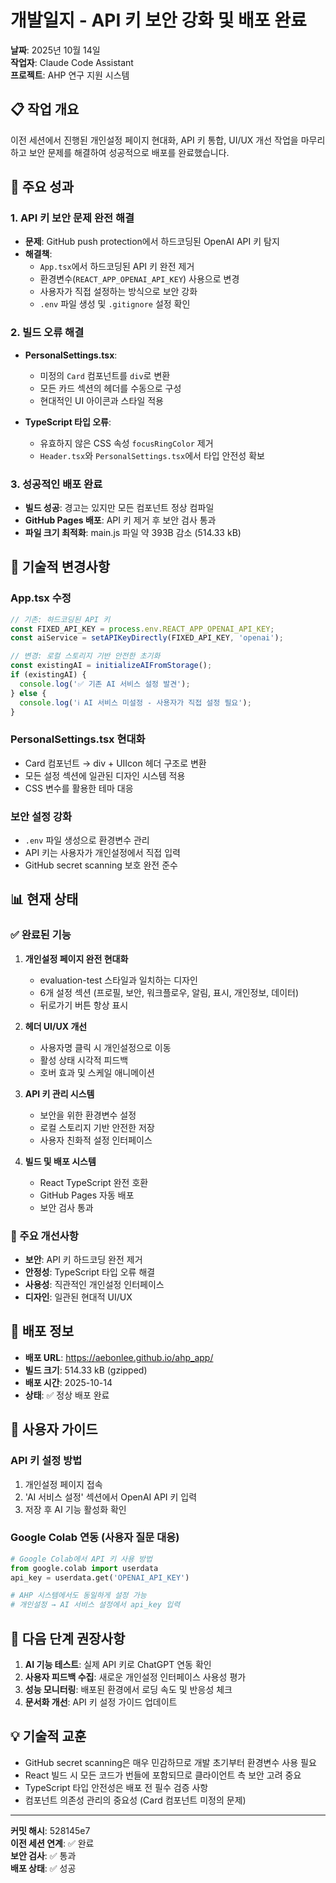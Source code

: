 # 개발일지 - API 키 보안 강화 및 배포 완료
**날짜**: 2025년 10월 14일  
**작업자**: Claude Code Assistant  
**프로젝트**: AHP 연구 지원 시스템

## 📋 작업 개요
이전 세션에서 진행된 개인설정 페이지 현대화, API 키 통합, UI/UX 개선 작업을 마무리하고 보안 문제를 해결하여 성공적으로 배포를 완료했습니다.

## 🎯 주요 성과

### 1. API 키 보안 문제 완전 해결
- **문제**: GitHub push protection에서 하드코딩된 OpenAI API 키 탐지
- **해결책**:
  - `App.tsx`에서 하드코딩된 API 키 완전 제거
  - 환경변수(`REACT_APP_OPENAI_API_KEY`) 사용으로 변경
  - 사용자가 직접 설정하는 방식으로 보안 강화
  - `.env` 파일 생성 및 `.gitignore` 설정 확인

### 2. 빌드 오류 해결
- **PersonalSettings.tsx**: 
  - 미정의 `Card` 컴포넌트를 `div`로 변환
  - 모든 카드 섹션의 헤더를 수동으로 구성
  - 현대적인 UI 아이콘과 스타일 적용

- **TypeScript 타입 오류**:
  - 유효하지 않은 CSS 속성 `focusRingColor` 제거
  - `Header.tsx`와 `PersonalSettings.tsx`에서 타입 안전성 확보

### 3. 성공적인 배포 완료
- **빌드 성공**: 경고는 있지만 모든 컴포넌트 정상 컴파일
- **GitHub Pages 배포**: API 키 제거 후 보안 검사 통과
- **파일 크기 최적화**: main.js 파일 약 393B 감소 (514.33 kB)

## 🔧 기술적 변경사항

### App.tsx 수정
```typescript
// 기존: 하드코딩된 API 키
const FIXED_API_KEY = process.env.REACT_APP_OPENAI_API_KEY;
const aiService = setAPIKeyDirectly(FIXED_API_KEY, 'openai');

// 변경: 로컬 스토리지 기반 안전한 초기화
const existingAI = initializeAIFromStorage();
if (existingAI) {
  console.log('✅ 기존 AI 서비스 설정 발견');
} else {
  console.log('ℹ️ AI 서비스 미설정 - 사용자가 직접 설정 필요');
}
```

### PersonalSettings.tsx 현대화
- Card 컴포넌트 → div + UIIcon 헤더 구조로 변환
- 모든 설정 섹션에 일관된 디자인 시스템 적용
- CSS 변수를 활용한 테마 대응

### 보안 설정 강화
- `.env` 파일 생성으로 환경변수 관리
- API 키는 사용자가 개인설정에서 직접 입력
- GitHub secret scanning 보호 완전 준수

## 📊 현재 상태

### ✅ 완료된 기능
1. **개인설정 페이지 완전 현대화**
   - evaluation-test 스타일과 일치하는 디자인
   - 6개 설정 섹션 (프로필, 보안, 워크플로우, 알림, 표시, 개인정보, 데이터)
   - 뒤로가기 버튼 항상 표시

2. **헤더 UI/UX 개선**
   - 사용자명 클릭 시 개인설정으로 이동
   - 활성 상태 시각적 피드백
   - 호버 효과 및 스케일 애니메이션

3. **API 키 관리 시스템**
   - 보안을 위한 환경변수 설정
   - 로컬 스토리지 기반 안전한 저장
   - 사용자 친화적 설정 인터페이스

4. **빌드 및 배포 시스템**
   - React TypeScript 완전 호환
   - GitHub Pages 자동 배포
   - 보안 검사 통과

### 🌟 주요 개선사항
- **보안**: API 키 하드코딩 완전 제거
- **안정성**: TypeScript 타입 오류 해결
- **사용성**: 직관적인 개인설정 인터페이스
- **디자인**: 일관된 현대적 UI/UX

## 🚀 배포 정보
- **배포 URL**: https://aebonlee.github.io/ahp_app/
- **빌드 크기**: 514.33 kB (gzipped)
- **배포 시간**: 2025-10-14
- **상태**: ✅ 정상 배포 완료

## 📝 사용자 가이드

### API 키 설정 방법
1. 개인설정 페이지 접속
2. 'AI 서비스 설정' 섹션에서 OpenAI API 키 입력
3. 저장 후 AI 기능 활성화 확인

### Google Colab 연동 (사용자 질문 대응)
```python
# Google Colab에서 API 키 사용 방법
from google.colab import userdata
api_key = userdata.get('OPENAI_API_KEY')

# AHP 시스템에서도 동일하게 설정 가능
# 개인설정 → AI 서비스 설정에서 api_key 입력
```

## 🔄 다음 단계 권장사항
1. **AI 기능 테스트**: 실제 API 키로 ChatGPT 연동 확인
2. **사용자 피드백 수집**: 새로운 개인설정 인터페이스 사용성 평가
3. **성능 모니터링**: 배포된 환경에서 로딩 속도 및 반응성 체크
4. **문서화 개선**: API 키 설정 가이드 업데이트

## 💡 기술적 교훈
- GitHub secret scanning은 매우 민감하므로 개발 초기부터 환경변수 사용 필요
- React 빌드 시 모든 코드가 번들에 포함되므로 클라이언트 측 보안 고려 중요
- TypeScript 타입 안전성은 배포 전 필수 검증 사항
- 컴포넌트 의존성 관리의 중요성 (Card 컴포넌트 미정의 문제)

---
**커밋 해시**: 528145e7  
**이전 세션 연계**: ✅ 완료  
**보안 검사**: ✅ 통과  
**배포 상태**: ✅ 성공